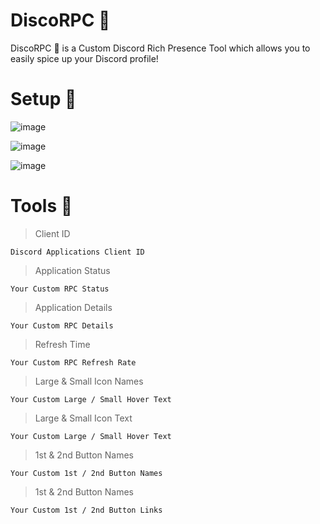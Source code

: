 # DiscoRPC 🧿

DiscoRPC 🧿 is a Custom Discord Rich Presence Tool which allows you to easily spice up your Discord profile!

# Setup 📘

![image](https://user-images.githubusercontent.com/75194878/123886987-8c522b00-d948-11eb-8208-8f2685605a77.png)

![image](https://user-images.githubusercontent.com/75194878/123887948-59109b80-d94a-11eb-8558-85cd56d52ca7.png)

![image](https://user-images.githubusercontent.com/75194878/123887489-801a9d80-d949-11eb-9bca-631f40ce14fd.png)

# Tools 🔹
> Client ID

    Discord Applications Client ID
    
> Application Status

    Your Custom RPC Status
 
> Application Details

    Your Custom RPC Details

> Refresh Time

    Your Custom RPC Refresh Rate

> Large & Small Icon Names

    Your Custom Large / Small Hover Text

> Large & Small Icon Text

    Your Custom Large / Small Hover Text
    
> 1st & 2nd Button Names

    Your Custom 1st / 2nd Button Names
 
> 1st & 2nd Button Names

    Your Custom 1st / 2nd Button Links

    
